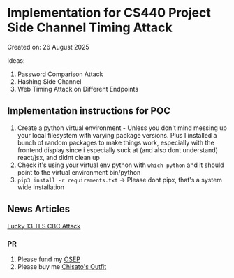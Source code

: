 # Implementation for CS440 Project Side Channel Timing Attack

Created on: 26 August 2025

Ideas:
1. Password Comparison Attack
2. Hashing Side Channel
3. Web Timing Attack on Different Endpoints

## Implementation instructions for POC
1. Create a python virtual environment - Unless you don't mind messing up your local filesystem with varying package versions. Plus I installed a bunch of random packages to make things work, especially with the frontend display since i especially suck at (and also dont understand) react/jsx, and didnt clean up
2. Check it's using your virtual env python with `which python` and it should point to the virtual environment bin/python
2. `pip3 install -r requirements.txt` -> Please dont pipx, that's a system wide installation


## News Articles
[Lucky 13 TLS CBC Attack](https://en.wikipedia.org/wiki/Lucky_Thirteen_attack)

### PR
1. Please fund my [OSEP](https://www.offsec.com/courses/pen-300/)
2. Please buy me [Chisato's Outfit](https://www.cospa.com/cospatio/detail/id/00000115521)
